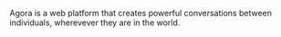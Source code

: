 Agora is a web platform that creates powerful conversations between individuals, wherevever they are in the world. 
